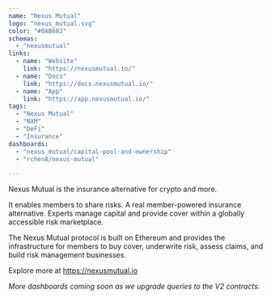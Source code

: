 ```yaml
---
name: "Nexus Mutual"
logo: "nexus_mutual.svg"
color: "#0AB682"
schemas: 
  - "nexusmutual"
links:
  - name: "Website"
    link: "https://nexusmutual.io/"
  - name: "Docs"
    link: "https://docs.nexusmutual.io/"
  - name: "App"
    link: "https://app.nexusmutual.io/"
tags:
  - "Nexus Mutual"
  - "NXM"
  - "DeFi"
  - "Insurance"
dashboards:
  - "nexus_mutual/capital-pool-and-ownership"
  - "rchen8/nexus-mutual"

---
```

Nexus Mutual is the insurance alternative for crypto and more.

It enables members to share risks. A real member-powered insurance alternative.
Experts manage capital and provide cover within a globally accessible risk marketplace.

The Nexus Mutual protocol is built on Ethereum and provides the infrastructure for members to buy cover, underwrite risk, assess claims, and build risk management businesses.

Explore more at https://nexusmutual.io

*More dashboards coming soon as we upgrade queries to the V2 contracts.*
